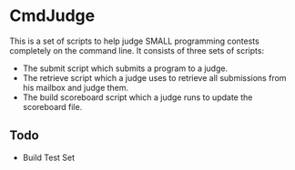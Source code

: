 CmdJudge
========

This is a set of scripts to help judge SMALL programming contests completely on the command line. It consists of three sets of scripts:
* The submit script which submits a program to a judge.
* The retrieve script which a judge uses to retrieve all submissions from his mailbox and judge them.
* The build scoreboard script which a judge runs to update the scoreboard file.

Todo
----
* Build Test Set
